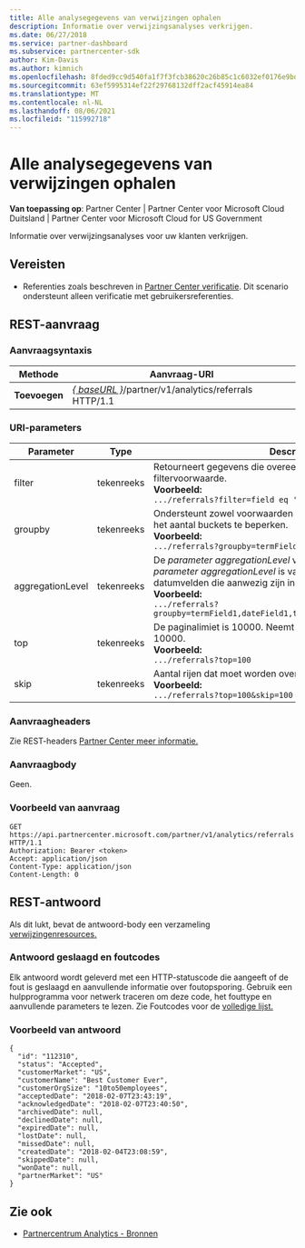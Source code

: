 ```yaml
---
title: Alle analysegegevens van verwijzingen ophalen
description: Informatie over verwijzingsanalyses verkrijgen.
ms.date: 06/27/2018
ms.service: partner-dashboard
ms.subservice: partnercenter-sdk
author: Kim-Davis
ms.author: kimnich
ms.openlocfilehash: 8fded9cc9d540fa1f7f3fcb38620c26b85c1c6032ef0176e9bd043943a425f65
ms.sourcegitcommit: 63ef5995314ef22f29768132dff2acf45914ea84
ms.translationtype: MT
ms.contentlocale: nl-NL
ms.lasthandoff: 08/06/2021
ms.locfileid: "115992718"
---
```

# <a name="get-all-referrals-analytics-information"></a>Alle analysegegevens van verwijzingen ophalen

**Van toepassing op**: Partner Center | Partner Center voor Microsoft Cloud Duitsland | Partner Center voor Microsoft Cloud for US Government

Informatie over verwijzingsanalyses voor uw klanten verkrijgen.

## <a name="prerequisites"></a>Vereisten

- Referenties zoals beschreven in [Partner Center verificatie](partner-center-authentication.md). Dit scenario ondersteunt alleen verificatie met gebruikersreferenties.

## <a name="rest-request"></a>REST-aanvraag

### <a name="request-syntax"></a>Aanvraagsyntaxis

| Methode  | Aanvraag-URI |
|---------|-------------|
| **Toevoegen** | [*\{ baseURL \}*](partner-center-rest-urls.md)/partner/v1/analytics/referrals HTTP/1.1 |

### <a name="uri-parameters"></a>URI-parameters

| Parameter | Type | Description |
|-----------|------|-------------|
| filter | tekenreeks | Retourneert gegevens die overeenkomen met de filtervoorwaarde.</br> **Voorbeeld:**</br>  `.../referrals?filter=field eq 'value'` |
| groupby | tekenreeks | Ondersteunt zowel voorwaarden als datums. Kortcircuitlogica om het aantal buckets te beperken.</br> **Voorbeeld:**</br>  `.../referrals?groupby=termField1,dateField1,termField2` |
| aggregationLevel | tekenreeks | De *parameter aggregationLevel* vereist een *groupby*. De *parameter aggregationLevel* is van toepassing op alle datumvelden die aanwezig zijn in *de groupby*.</br> **Voorbeeld:**</br> `.../referrals?groupby=termField1,dateField1,termField2&aggregationLevel=day` |
| top | tekenreeks | De paginalimiet is 10000. Neemt een waarde die kleiner is dan 10000.</br> **Voorbeeld:**</br> `.../referrals?top=100`</br> |
| skip | tekenreeks | Aantal rijen dat moet worden overgeslagen.</br> **Voorbeeld:**</br>  `.../referrals?top=100&skip=100` |

### <a name="request-headers"></a>Aanvraagheaders

Zie REST-headers [Partner Center meer informatie.](headers.md)

### <a name="request-body"></a>Aanvraagbody

Geen.

### <a name="request-example"></a>Voorbeeld van aanvraag

```http
GET https://api.partnercenter.microsoft.com/partner/v1/analytics/referrals HTTP/1.1
Authorization: Bearer <token>
Accept: application/json
Content-Type: application/json
Content-Length: 0
```

## <a name="rest-response"></a>REST-antwoord

Als dit lukt, bevat de antwoord-body een verzameling [verwijzingenresources.](partner-center-analytics-resources.md#referrals-resource)

### <a name="response-success-and-error-codes"></a>Antwoord geslaagd en foutcodes

Elk antwoord wordt geleverd met een HTTP-statuscode die aangeeft of de fout is geslaagd en aanvullende informatie over foutopsporing. Gebruik een hulpprogramma voor netwerk traceren om deze code, het fouttype en aanvullende parameters te lezen. Zie Foutcodes voor de [volledige lijst.](error-codes.md)

### <a name="response-example"></a>Voorbeeld van antwoord

```http
{
  "id": "112310",
  "status": "Accepted",
  "customerMarket": "US",
  "customerName": "Best Customer Ever",
  "customerOrgSize": "10to50employees",
  "acceptedDate": "2018-02-07T23:43:19",
  "acknowledgedDate": "2018-02-07T23:40:50",
  "archivedDate": null,
  "declinedDate": null,
  "expiredDate": null,
  "lostDate": null,
  "missedDate": null,
  "createdDate": "2018-02-04T23:08:59",
  "skippedDate": null,
  "wonDate": null,
  "partnerMarket": "US"
}
```

## <a name="see-also"></a>Zie ook

- [Partnercentrum Analytics - Bronnen](partner-center-analytics-resources.md)
